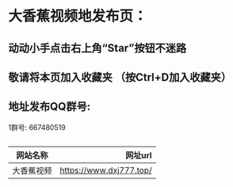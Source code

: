 
 
 
# 大香蕉视频地发布页：

## 动动小手点击右上角“Star”按钮不迷路
## 敬请将本页加入收藏夹 （按Ctrl+D加入收藏夹）
## 地址发布QQ群号: 
1群号: 667480519     
##  
网站名称|网址url
---|---:
大香蕉视频|https://www.dxj777.top/|





